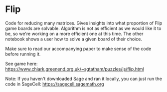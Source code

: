 # Flip
Code for reducing many matrices. Gives insights into what proportion of Flip game boards are solvable. Algorithm is not as efficient as we would like it to be, so we're working on a more efficient one at this time. The other notebook shows a user how to solve a given board of their choice.

Make sure to read our accompanying paper to make sense of the code before running it.

See game here: https://www.chiark.greenend.org.uk/~sgtatham/puzzles/js/flip.html

Note: If you haven't downloaded Sage and ran it locally, you can just run the code in SageCell: https://sagecell.sagemath.org
